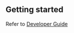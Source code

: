 ## Getting started

Refer to [Developer Guide](https://aws.github.io/aws-pdk/developer_guides/infrastructure/index.html)